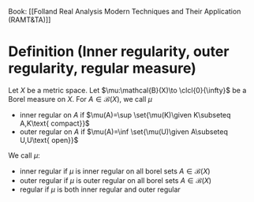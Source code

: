 Book: [[Folland Real Analysis Modern Techniques and Their Application (RAMT&TA)]]
# Definition (Inner regularity, outer regularity, regular measure)
Let $X$ be a metric space.
Let $\mu:\mathcal{B}(X)\to \clcl{0}{\infty}$ be a Borel measure on $X$.
For $A\in \mathcal{B}(X)$, we call $\mu$
- inner regular on $A$ if $\mu(A)=\sup \set{\mu(K)\given K\subseteq A,K\text{ compact}}$
- outer regular on $A$ if $\mu(A)=\inf \set{\mu(U)\given A\subseteq U,U\text{ open}}$

We call $\mu$:
- inner regular if $\mu$ is inner regular on all borel sets $A\in \mathcal{B}(X)$
- outer regular if $\mu$ is outer regular on all borel sets $A\in \mathcal{B}(X)$
- regular if $\mu$ is both inner regular and outer regular